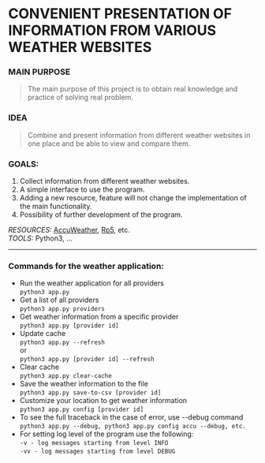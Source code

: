 # CONVENIENT PRESENTATION OF INFORMATION FROM VARIOUS WEATHER WEBSITES
### MAIN PURPOSE
> The main purpose of this project is to obtain real knowledge and practice of solving real problem.
### IDEA
> Combine and present information from different weather websites in one place and be able to view and compare them.
### GOALS:
1. Collect information from different weather websites.
2. A simple interface to use the program. 
3. Adding a new resource, feature will not change the implementation of the main functionality.
4. Possibility of further development of the program.

*RESOURCES:* [AccuWeather](https://www.accuweather.com/), [Rp5](http://rp5.ua/), etc.\
*TOOLS:* Python3, ...
***
### Commands for the weather application:
* Run the weather application for all providers\
`python3 app.py`
* Get a list of all providers\
`python3 app.py providers`
* Get weather information from a specific provider\
`python3 app.py [provider id]`
* Update cache\
`python3 app.py --refresh`\
or\
`python3 app.py [provider id] --refresh`
* Clear cache\
`python3 app.py clear-cache`
* Save the weather information to the file\
`python3 app.py save-to-csv [provider id]`
* Customize your location to get weather information\
`python3 app.py config [provider id]`
* To see the full traceback in the case of error, use --debug command\
`python3 app.py --debug, python3 app.py config accu --debug, etc.`
* For setting log level of the program use the following:\
`-v - log messages starting from level INFO`\
`-vv - log messages starting from level DEBUG`